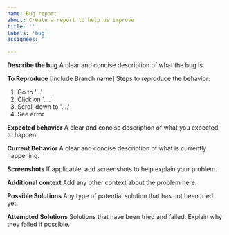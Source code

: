 ```yaml
---
name: Bug report
about: Create a report to help us improve
title: ''
labels: 'bug'
assignees: ''

---
```


**Describe the bug**
A clear and concise description of what the bug is.

**To Reproduce**
[Include Branch name]
Steps to reproduce the behavior:
1. Go to '...'
2. Click on '....'
3. Scroll down to '....'
4. See error

**Expected behavior**
A clear and concise description of what you expected to happen.

**Current Behavior**
A clear and concise description of what is currently happening.

**Screenshots**
If applicable, add screenshots to help explain your problem.

**Additional context**
Add any other context about the problem here.

**Possible Solutions**
Any type of potential solution that has not been tried yet.

**Attempted Solutions**
Solutions that have been tried and failed. Explain why they failed if possible.
